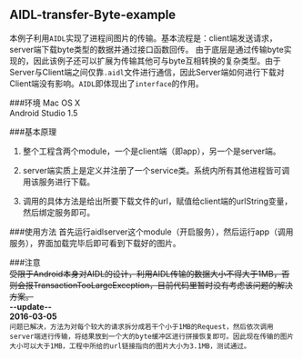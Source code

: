 AIDL-transfer-Byte-example
-----
本例子利用`AIDL`实现了进程间图片的传输。基本流程是：client端发送请求，server端下载byte类型的数据并通过接口函数回传。
由于底层是通过传输byte实现的，因此该例子还可以扩展为传输其他可与byte互相转换的复杂类型。由于Server与Client端之间仅靠`.aidl`文件进行通信，因此Server端如何进行下载对Client端没有影响。`AIDL`即体现出了`interface`的作用。

###环境
Mac OS X  
Android Studio 1.5

###基本原理

1. 整个工程含两个module，一个是client端（即app），另一个是server端。

2. server端实质上是定义并注册了一个service类。系统内所有其他进程皆可调用该服务进行下载。

3. 调用的具体方法是给出所要下载文件的url，赋值给client端的urlString变量，然后绑定服务即可。

###使用方法
首先运行aidlserver这个module（开启服务），然后运行app（调用服务），界面加载完毕后即可看到下载好的图片。

###注意  
~~受限于Android本身对AIDL的设计，利用AIDL传输的数据大小不得大于1MB，否则会报TransactionTooLargeException，目前代码里暂时没有考虑该问题的解决方案。~~   
**--update--**  
**2016-03-05**  
`问题已解决，方法为对每个较大的请求拆分成若干个小于1MB的Request，然后依次调用server端进行传输，将结果放到一个大的byte缓冲区进行拼接恢复即可。因此现在传输的图片大小可以大于1MB，工程中所给的url链接指向的图片大小为3.1MB，测试通过。`

